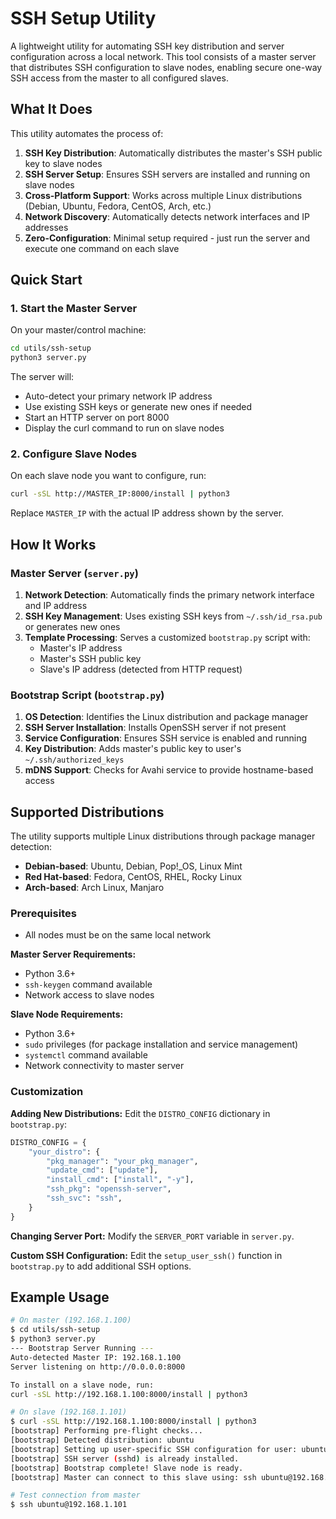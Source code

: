 # SSH Setup Utility

A lightweight utility for automating SSH key distribution and server configuration across a local network. This tool consists of a master server that distributes SSH configuration to slave nodes, enabling secure one-way SSH access from the master to all configured slaves.

## What It Does

This utility automates the process of:
1. **SSH Key Distribution**: Automatically distributes the master's SSH public key to slave nodes
2. **SSH Server Setup**: Ensures SSH servers are installed and running on slave nodes
3. **Cross-Platform Support**: Works across multiple Linux distributions (Debian, Ubuntu, Fedora, CentOS, Arch, etc.)
4. **Network Discovery**: Automatically detects network interfaces and IP addresses
5. **Zero-Configuration**: Minimal setup required - just run the server and execute one command on each slave

## Quick Start

### 1. Start the Master Server

On your master/control machine:

```bash
cd utils/ssh-setup
python3 server.py
```

The server will:
- Auto-detect your primary network IP address
- Use existing SSH keys or generate new ones if needed
- Start an HTTP server on port 8000
- Display the curl command to run on slave nodes

### 2. Configure Slave Nodes

On each slave node you want to configure, run:

```bash
curl -sSL http://MASTER_IP:8000/install | python3
```

Replace `MASTER_IP` with the actual IP address shown by the server.

## How It Works

### Master Server (`server.py`)

1. **Network Detection**: Automatically finds the primary network interface and IP address
2. **SSH Key Management**: Uses existing SSH keys from `~/.ssh/id_rsa.pub` or generates new ones
3. **Template Processing**: Serves a customized `bootstrap.py` script with:
   - Master's IP address
   - Master's SSH public key
   - Slave's IP address (detected from HTTP request)

### Bootstrap Script (`bootstrap.py`)

1. **OS Detection**: Identifies the Linux distribution and package manager
2. **SSH Server Installation**: Installs OpenSSH server if not present
3. **Service Configuration**: Ensures SSH service is enabled and running
4. **Key Distribution**: Adds master's public key to user's `~/.ssh/authorized_keys`
5. **mDNS Support**: Checks for Avahi service to provide hostname-based access

## Supported Distributions

The utility supports multiple Linux distributions through package manager detection:

- **Debian-based**: Ubuntu, Debian, Pop!_OS, Linux Mint
- **Red Hat-based**: Fedora, CentOS, RHEL, Rocky Linux
- **Arch-based**: Arch Linux, Manjaro

### Prerequisites

- All nodes must be on the same local network

**Master Server Requirements:**
- Python 3.6+
- `ssh-keygen` command available
- Network access to slave nodes

**Slave Node Requirements:**
- Python 3.6+
- `sudo` privileges (for package installation and service management)
- `systemctl` command available
- Network connectivity to master server

### Customization

**Adding New Distributions:**
Edit the `DISTRO_CONFIG` dictionary in `bootstrap.py`:

```python
DISTRO_CONFIG = {
    "your_distro": {
        "pkg_manager": "your_pkg_manager",
        "update_cmd": ["update"],
        "install_cmd": ["install", "-y"],
        "ssh_pkg": "openssh-server",
        "ssh_svc": "ssh",
    }
}
```

**Changing Server Port:**
Modify the `SERVER_PORT` variable in `server.py`.

**Custom SSH Configuration:**
Edit the `setup_user_ssh()` function in `bootstrap.py` to add additional SSH options.

## Example Usage

```bash
# On master (192.168.1.100)
$ cd utils/ssh-setup
$ python3 server.py
--- Bootstrap Server Running ---
Auto-detected Master IP: 192.168.1.100
Server listening on http://0.0.0.0:8000

To install on a slave node, run:
curl -sSL http://192.168.1.100:8000/install | python3

# On slave (192.168.1.101)
$ curl -sSL http://192.168.1.100:8000/install | python3
[bootstrap] Performing pre-flight checks...
[bootstrap] Detected distribution: ubuntu
[bootstrap] Setting up user-specific SSH configuration for user: ubuntu
[bootstrap] SSH server (sshd) is already installed.
[bootstrap] Bootstrap complete! Slave node is ready.
[bootstrap] Master can connect to this slave using: ssh ubuntu@192.168.1.101

# Test connection from master
$ ssh ubuntu@192.168.1.101
```
